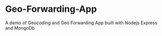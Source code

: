 # Geo-Forwarding-App
A demo of Geocoding and Geo Forwarding App built with Nodejs Express and MongoDb 
